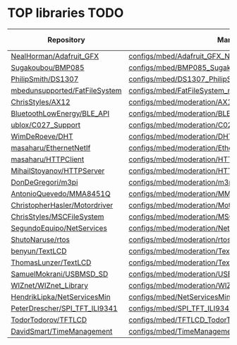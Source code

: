 # TOP libraries TODO

Repository | Manifest | PIO-Library
-----------|----------|------------
[NealHorman/Adafruit_GFX](https://developer.mbed.org/users/nkhorman/code/Adafruit_GFX/) | [configs/mbed/Adafruit_GFX_NealHorman.json](https://raw.githubusercontent.com/platformio/platformio-libmirror/master/configs/mbed/Adafruit_GFX_NealHorman.json) |
[Sugakoubou/BMP085](https://developer.mbed.org/users/okini3939/code/BMP085/) | [configs/mbed/BMP085_Sugakoubou.json](https://raw.githubusercontent.com/platformio/platformio-libmirror/master/configs/mbed/BMP085_Sugakoubou.json) |
[PhilipSmith/DS1307](https://developer.mbed.org/users/harrypowers/code/DS1307/) | [configs/mbed/DS1307_PhilipSmith.json](https://raw.githubusercontent.com/platformio/platformio-libmirror/master/configs/mbed/DS1307_PhilipSmith.json) |
[mbedunsupported/FatFileSystem](https://developer.mbed.org/users/mbed_unsupported/code/FatFileSystem/) | [configs/mbed/FatFileSystem_mbedunsupported.json](https://raw.githubusercontent.com/platformio/platformio-libmirror/master/configs/mbed/FatFileSystem_mbedunsupported.json) |
[ChrisStyles/AX12](https://developer.mbed.org/users/chris/code/AX12/) | [configs/mbed/moderation/AX12_ChrisStyles.json](https://raw.githubusercontent.com/platformio/platformio-libmirror/master/configs/mbed/moderation/AX12_ChrisStyles.json) |
[BluetoothLowEnergy/BLE_API](https://developer.mbed.org/teams/Bluetooth-Low-Energy/code/BLE_API/) | [configs/mbed/moderation/BLE_API_BluetoothLowEnergy.json](https://raw.githubusercontent.com/platformio/platformio-libmirror/master/configs/mbed/moderation/BLE_API_BluetoothLowEnergy.json) |
[ublox/C027_Support](https://developer.mbed.org/teams/ublox/code/C027_Support/) | [configs/mbed/moderation/C027_Support_ublox.json](https://raw.githubusercontent.com/platformio/platformio-libmirror/master/configs/mbed/moderation/C027_Support_ublox.json) |
[WimDeRoeve/DHT](https://developer.mbed.org/users/Wimpie/code/DHT/) | [configs/mbed/moderation/DHT_WimDeRoeve.json](https://raw.githubusercontent.com/platformio/platformio-libmirror/master/configs/mbed/moderation/DHT_WimDeRoeve.json) |
[masaharu/EthernetNetIf](https://developer.mbed.org/users/mamezu/code/EthernetNetIf/) | [configs/mbed/moderation/EthernetNetIf_masaharu.json](https://raw.githubusercontent.com/platformio/platformio-libmirror/master/configs/mbed/moderation/EthernetNetIf_masaharu.json) |
[masaharu/HTTPClient](https://developer.mbed.org/users/mamezu/code/HTTPClient/) | [configs/mbed/moderation/HTTPClient_masaharu.json](https://raw.githubusercontent.com/platformio/platformio-libmirror/master/configs/mbed/moderation/HTTPClient_masaharu.json) |
[MihailStoyanov/HTTPServer](https://developer.mbed.org/users/screamer/code/HTTPServer/) | [configs/mbed/moderation/HTTPServer_MihailStoyanov.json](https://raw.githubusercontent.com/platformio/platformio-libmirror/master/configs/mbed/moderation/HTTPServer_MihailStoyanov.json) |
[DonDeGregori/m3pi](https://developer.mbed.org/users/donde/code/m3pi/) | [configs/mbed/moderation/m3pi_DonDeGregori.json](https://raw.githubusercontent.com/platformio/platformio-libmirror/master/configs/mbed/moderation/m3pi_DonDeGregori.json) |
[AntonioQuevedo/MMA8451Q](https://developer.mbed.org/users/quevedo/code/MMA8451Q/) | [configs/mbed/moderation/MMA8451Q_AntonioQuevedo.json](https://raw.githubusercontent.com/platformio/platformio-libmirror/master/configs/mbed/moderation/MMA8451Q_AntonioQuevedo.json) |
[ChristopherHasler/Motordriver](https://developer.mbed.org/users/littlexc/code/Motordriver/) | [configs/mbed/moderation/Motordriver_ChristopherHasler.json](https://raw.githubusercontent.com/platformio/platformio-libmirror/master/configs/mbed/moderation/Motordriver_ChristopherHasler.json) |
[ChrisStyles/MSCFileSystem](https://developer.mbed.org/users/chris/code/MSCFileSystem/) | [configs/mbed/moderation/MSCFileSystem_ChrisStyles.json](https://raw.githubusercontent.com/platformio/platformio-libmirror/master/configs/mbed/moderation/MSCFileSystem_ChrisStyles.json) |
[SegundoEquipo/NetServices](https://developer.mbed.org/users/segundo/code/NetServices/) | [configs/mbed/moderation/NetServices_SegundoEquipo.json](https://raw.githubusercontent.com/platformio/platformio-libmirror/master/configs/mbed/moderation/NetServices_SegundoEquipo.json) |
[ShutoNaruse/rtos](https://developer.mbed.org/users/narshu/code/rtos/) | [configs/mbed/moderation/rtos_ShutoNaruse.json](https://raw.githubusercontent.com/platformio/platformio-libmirror/master/configs/mbed/moderation/rtos_ShutoNaruse.json) |
[benyun/TextLCD](https://developer.mbed.org/users/benyun/code/TextLCD/) | [configs/mbed/moderation/TextLCD_benyun.json](https://raw.githubusercontent.com/platformio/platformio-libmirror/master/configs/mbed/moderation/TextLCD_benyun.json) |
[ThomasLunzer/TextLCD](https://developer.mbed.org/users/tlunzer/code/TextLCD/) | [configs/mbed/moderation/TextLCD_ThomasLunzer.json](https://raw.githubusercontent.com/platformio/platformio-libmirror/master/configs/mbed/moderation/TextLCD_ThomasLunzer.json) |
[SamuelMokrani/USBMSD_SD](https://developer.mbed.org/users/samux/code/USBMSD_SD/) | [configs/mbed/moderation/USBMSD_SD_SamuelMokrani.json](https://raw.githubusercontent.com/platformio/platformio-libmirror/master/configs/mbed/moderation/USBMSD_SD_SamuelMokrani.json) |
[WIZnet/WIZnet_Library](https://developer.mbed.org/teams/WIZnet/code/WIZnet_Library/) | [configs/mbed/moderation/WIZnet_Library_WIZnet.json](https://raw.githubusercontent.com/platformio/platformio-libmirror/master/configs/mbed/moderation/WIZnet_Library_WIZnet.json) |
[HendrikLipka/NetServicesMin](https://developer.mbed.org/users/hlipka/code/NetServicesMin/) | [configs/mbed/NetServicesMin_HendrikLipka.json](https://raw.githubusercontent.com/platformio/platformio-libmirror/master/configs/mbed/NetServicesMin_HendrikLipka.json) |
[PeterDrescher/SPI_TFT_ILI9341](https://developer.mbed.org/users/dreschpe/code/SPI_TFT_ILI9341/) | [configs/mbed/SPI_TFT_ILI9341_PeterDrescher.json](https://raw.githubusercontent.com/platformio/platformio-libmirror/master/configs/mbed/SPI_TFT_ILI9341_PeterDrescher.json) |
[TodorTodorov/TFTLCD](https://developer.mbed.org/users/ttodorov/code/TFTLCD/) | [configs/mbed/TFTLCD_TodorTodorov.json](https://raw.githubusercontent.com/platformio/platformio-libmirror/master/configs/mbed/TFTLCD_TodorTodorov.json) |
[DavidSmart/TimeManagement](https://developer.mbed.org/users/WiredHome/code/TimeManagement/) | [configs/mbed/TimeManagement_DavidSmart.json](https://raw.githubusercontent.com/platformio/platformio-libmirror/master/configs/mbed/TimeManagement_DavidSmart.json) |
